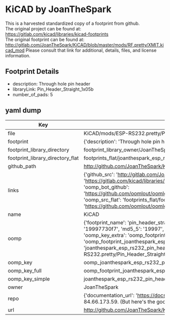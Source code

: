 # KiCAD by JoanTheSpark  
This is a harvested standardized copy of a footprint from github.  
The original project can be found at:  
https://gitlab.com/kicad/libraries/kicad-footprints  
The original footprint can be found at:
http://gitlab.com/JoanTheSpark/KiCAD/blob/master/mods/RF.pretty/XMIT.kicad_mod
Please consult that link for additional, details, files, and license information.  
## Footprint Details
* description: Through hole pin header  
* libraryLink: Pin_Header_Straight_1x05b  
* number_of_pads: 5  
## yaml dump  
| Key | Value |  
| --- | --- |  
| file | KiCAD/mods/ESP-RS232.pretty/Pin_Header_Straight_1x05b.kicad_mod |  
| footprint | {'description': 'Through hole pin header', 'libraryLink': 'Pin_Header_Straight_1x05b', 'number_of_pads': 5} |  
| footprint_library_directory | footprint_library_owner/JoanTheSpark_KiCAD |  
| footprint_library_directory_flat | footprints_flat/joanthespark_esp_rs232_pin_header_straight_1x05b/working |  
| github_path | http://github.com/JoanTheSpark/KiCAD/blob/master/mods/ESP-RS232.pretty/Pin_Header_Straight_1x05b.kicad_mod |  
| links | {'github_src': 'http://gitlab.com/JoanTheSpark/KiCAD/blob/master/mods/RF.pretty/XMIT.kicad_mod', 'github_src_repo': 'https://gitlab.com/kicad/libraries/kicad-footprints', 'oomp_bot': 'footprints/joanthespark_esp_rs232_pin_header_straight_1x05b/working', 'oomp_bot_github': 'https://github.com/oomlout/oomlout_oomp_footprint_bot/tree/main/footprints/joanthespark_esp_rs232_pin_header_straight_1x05b/working', 'oomp_src_flat': 'footprints_flat/footprints_flat/joanthespark_esp_rs232_pin_header_straight_1x05b/working', 'oomp_src_flat_github': 'https://github.com/oomlout/oomlout_oomp_footprint_src/tree/main/footprints_flat/joanthespark_esp_rs232_pin_header_straight_1x05b/working'} |  
| name | KiCAD |  
| oomp | {'footprint_name': 'pin_header_straight_1x05b', 'library_name': 'esp_rs232', 'md5': '19997730f75e38acb0f971e300093e75', 'md5_10': '19997730f7', 'md5_5': '19997', 'md5_6': '199977', 'oomp_key': 'oomp_joanthespark_esp_rs232_pin_header_straight_1x05b', 'oomp_key_extra': 'oomp_footprint_joanthespark_esp_rs232_pin_header_straight_1x05b', 'oomp_key_full': 'oomp_footprint_joanthespark_esp_rs232_pin_header_straight_1x05b_199977', 'oomp_key_simple': 'joanthespark_esp_rs232_pin_header_straight_1x05b', 'original_filename': 'KiCAD/mods/ESP-RS232.pretty/Pin_Header_Straight_1x05b.kicad_mod', 'owner_name': 'joanthespark'} |  
| oomp_key | oomp_joanthespark_esp_rs232_pin_header_straight_1x05b |  
| oomp_key_full | oomp_footprint_joanthespark_esp_rs232_pin_header_straight_1x05b |  
| oomp_key_simple | joanthespark_esp_rs232_pin_header_straight_1x05b |  
| owner | JoanTheSpark |  
| repo | {'documentation_url': 'https://docs.github.com/rest/overview/resources-in-the-rest-api#rate-limiting', 'message': "API rate limit exceeded for 84.66.173.59. (But here's the good news: Authenticated requests get a higher rate limit. Check out the documentation for more details.)"} |  
| url | http://github.com/JoanTheSpark/KiCAD |  

